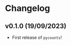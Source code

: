 # Changelog

<!--next-version-placeholder-->

## v0.1.0 (19/09/2023)

- First release of `pycounts`!